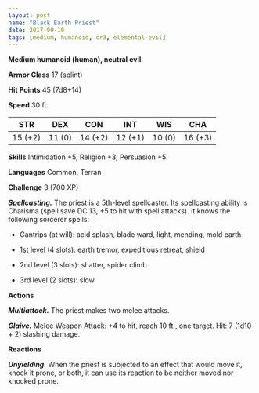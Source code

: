 ```yaml
---
layout: post
name: "Black Earth Priest"
date: 2017-09-10
tags: [medium, humanoid, cr3, elemental-evil]
---
```


**Medium humanoid (human), neutral evil**

**Armor Class** 17 (splint)

**Hit Points** 45 (7d8+14)

**Speed** 30 ft.

|   STR   |   DEX   |   CON   |   INT   |   WIS   |   CHA   |
|:-----:|:-----:|:-----:|:-----:|:-----:|:-----:|
| 15 (+2) | 11 (0) | 14 (+2) | 12 (+1) | 10 (0) | 16 (+3) |

**Skills** Intimidation +5, Religion +3, Persuasion +5

**Languages** Common, Terran

**Challenge** 3 (700 XP)

***Spellcasting.*** The priest is a 5th-level spellcaster. Its spellcasting ability is Charisma (spell save DC 13, +5 to hit with spell attacks). It knows the following sorcerer spells: 

* Cantrips (at will): acid splash, blade ward, light, mending, mold earth

* 1st level (4 slots): earth tremor, expeditious retreat, shield

* 2nd level (3 slots): shatter, spider climb

* 3rd level (2 slots): slow

**Actions**

***Multiattack.*** The priest makes two melee attacks.

***Glaive.*** Melee Weapon Attack: +4 to hit, reach 10 ft., one target. Hit: 7 (1d10 + 2) slashing damage.

**Reactions**

***Unyielding.*** When the priest is subjected to an effect that would move it, knock it prone, or both, it can use its reaction to be neither moved nor knocked prone.

